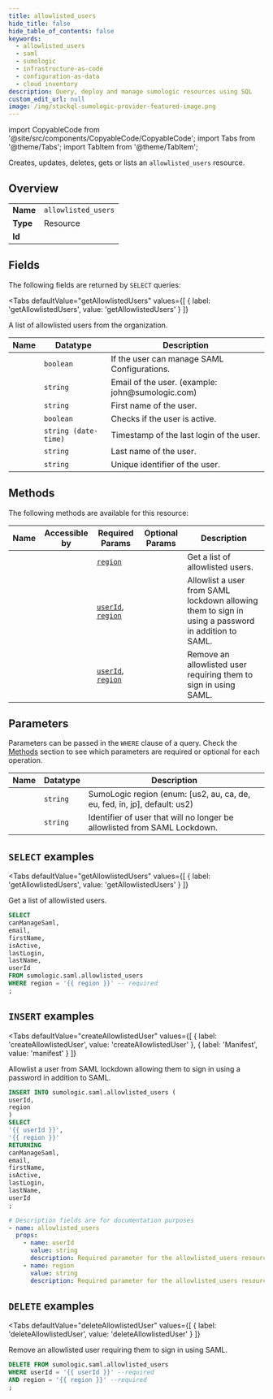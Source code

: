 ```yaml
--- 
title: allowlisted_users
hide_title: false
hide_table_of_contents: false
keywords:
  - allowlisted_users
  - saml
  - sumologic
  - infrastructure-as-code
  - configuration-as-data
  - cloud inventory
description: Query, deploy and manage sumologic resources using SQL
custom_edit_url: null
image: /img/stackql-sumologic-provider-featured-image.png
---
```


import CopyableCode from '@site/src/components/CopyableCode/CopyableCode';
import Tabs from '@theme/Tabs';
import TabItem from '@theme/TabItem';

Creates, updates, deletes, gets or lists an <code>allowlisted_users</code> resource.

## Overview
<table><tbody>
<tr><td><b>Name</b></td><td><code>allowlisted_users</code></td></tr>
<tr><td><b>Type</b></td><td>Resource</td></tr>
<tr><td><b>Id</b></td><td><CopyableCode code="sumologic.saml.allowlisted_users" /></td></tr>
</tbody></table>

## Fields

The following fields are returned by `SELECT` queries:

<Tabs
    defaultValue="getAllowlistedUsers"
    values={[
        { label: 'getAllowlistedUsers', value: 'getAllowlistedUsers' }
    ]}
>
<TabItem value="getAllowlistedUsers">

A list of allowlisted users from the organization.

<table>
<thead>
    <tr>
    <th>Name</th>
    <th>Datatype</th>
    <th>Description</th>
    </tr>
</thead>
<tbody>
<tr>
    <td><CopyableCode code="canManageSaml" /></td>
    <td><code>boolean</code></td>
    <td>If the user can manage SAML Configurations.</td>
</tr>
<tr>
    <td><CopyableCode code="email" /></td>
    <td><code>string</code></td>
    <td>Email of the user. (example: john@sumologic.com)</td>
</tr>
<tr>
    <td><CopyableCode code="firstName" /></td>
    <td><code>string</code></td>
    <td>First name of the user.</td>
</tr>
<tr>
    <td><CopyableCode code="isActive" /></td>
    <td><code>boolean</code></td>
    <td>Checks if the user is active.</td>
</tr>
<tr>
    <td><CopyableCode code="lastLogin" /></td>
    <td><code>string (date-time)</code></td>
    <td>Timestamp of the last login of the user.</td>
</tr>
<tr>
    <td><CopyableCode code="lastName" /></td>
    <td><code>string</code></td>
    <td>Last name of the user.</td>
</tr>
<tr>
    <td><CopyableCode code="userId" /></td>
    <td><code>string</code></td>
    <td>Unique identifier of the user.</td>
</tr>
</tbody>
</table>
</TabItem>
</Tabs>

## Methods

The following methods are available for this resource:

<table>
<thead>
    <tr>
    <th>Name</th>
    <th>Accessible by</th>
    <th>Required Params</th>
    <th>Optional Params</th>
    <th>Description</th>
    </tr>
</thead>
<tbody>
<tr>
    <td><a href="#getAllowlistedUsers"><CopyableCode code="getAllowlistedUsers" /></a></td>
    <td><CopyableCode code="select" /></td>
    <td><a href="#parameter-region"><code>region</code></a></td>
    <td></td>
    <td>Get a list of allowlisted users.</td>
</tr>
<tr>
    <td><a href="#createAllowlistedUser"><CopyableCode code="createAllowlistedUser" /></a></td>
    <td><CopyableCode code="insert" /></td>
    <td><a href="#parameter-userId"><code>userId</code></a>, <a href="#parameter-region"><code>region</code></a></td>
    <td></td>
    <td>Allowlist a user from SAML lockdown allowing them to sign in using a password in addition to SAML.</td>
</tr>
<tr>
    <td><a href="#deleteAllowlistedUser"><CopyableCode code="deleteAllowlistedUser" /></a></td>
    <td><CopyableCode code="delete" /></td>
    <td><a href="#parameter-userId"><code>userId</code></a>, <a href="#parameter-region"><code>region</code></a></td>
    <td></td>
    <td>Remove an allowlisted user requiring them to sign in using SAML.</td>
</tr>
</tbody>
</table>

## Parameters

Parameters can be passed in the `WHERE` clause of a query. Check the [Methods](#methods) section to see which parameters are required or optional for each operation.

<table>
<thead>
    <tr>
    <th>Name</th>
    <th>Datatype</th>
    <th>Description</th>
    </tr>
</thead>
<tbody>
<tr id="parameter-region">
    <td><CopyableCode code="region" /></td>
    <td><code>string</code></td>
    <td>SumoLogic region (enum: [us2, au, ca, de, eu, fed, in, jp], default: us2)</td>
</tr>
<tr id="parameter-userId">
    <td><CopyableCode code="userId" /></td>
    <td><code>string</code></td>
    <td>Identifier of user that will no longer be allowlisted from SAML Lockdown.</td>
</tr>
</tbody>
</table>

## `SELECT` examples

<Tabs
    defaultValue="getAllowlistedUsers"
    values={[
        { label: 'getAllowlistedUsers', value: 'getAllowlistedUsers' }
    ]}
>
<TabItem value="getAllowlistedUsers">

Get a list of allowlisted users.

```sql
SELECT
canManageSaml,
email,
firstName,
isActive,
lastLogin,
lastName,
userId
FROM sumologic.saml.allowlisted_users
WHERE region = '{{ region }}' -- required
;
```
</TabItem>
</Tabs>


## `INSERT` examples

<Tabs
    defaultValue="createAllowlistedUser"
    values={[
        { label: 'createAllowlistedUser', value: 'createAllowlistedUser' },
        { label: 'Manifest', value: 'manifest' }
    ]}
>
<TabItem value="createAllowlistedUser">

Allowlist a user from SAML lockdown allowing them to sign in using a password in addition to SAML.

```sql
INSERT INTO sumologic.saml.allowlisted_users (
userId,
region
)
SELECT 
'{{ userId }}',
'{{ region }}'
RETURNING
canManageSaml,
email,
firstName,
isActive,
lastLogin,
lastName,
userId
;
```
</TabItem>
<TabItem value="manifest">

```yaml
# Description fields are for documentation purposes
- name: allowlisted_users
  props:
    - name: userId
      value: string
      description: Required parameter for the allowlisted_users resource.
    - name: region
      value: string
      description: Required parameter for the allowlisted_users resource.
```
</TabItem>
</Tabs>


## `DELETE` examples

<Tabs
    defaultValue="deleteAllowlistedUser"
    values={[
        { label: 'deleteAllowlistedUser', value: 'deleteAllowlistedUser' }
    ]}
>
<TabItem value="deleteAllowlistedUser">

Remove an allowlisted user requiring them to sign in using SAML.

```sql
DELETE FROM sumologic.saml.allowlisted_users
WHERE userId = '{{ userId }}' --required
AND region = '{{ region }}' --required
;
```
</TabItem>
</Tabs>
